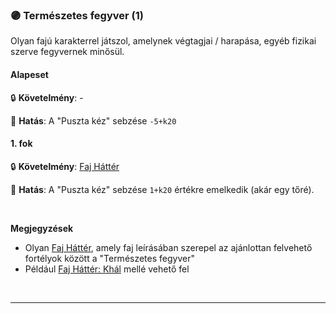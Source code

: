 ### 🟣 Természetes fegyver (1)

Olyan fajú karakterrel játszol, amelynek végtagjai / harapása, egyéb fizikai szerve fegyvernek minősül.

#### Alapeset

🔒 **Követelmény**: -

🌟 **Hatás**: A "Puszta kéz" sebzése `-5+k20`

#### 1. fok

🔒 **Követelmény**: [Faj Háttér](../022_faj_hatterek.md)


🌟 **Hatás**: A "Puszta kéz" sebzése `1+k20` értékre emelkedik (akár egy tőré).


<br />

**Megjegyzések**

- Olyan  [Faj Háttér](../022_faj_hatterek.md), amely faj leírásában szerepel az ajánlottan felvehető fortélyok között a "Természetes fegyver"
- Például [Faj Háttér: Khál](../022_faj_hatterek.md#khál) mellé vehető fel

<br />

---
